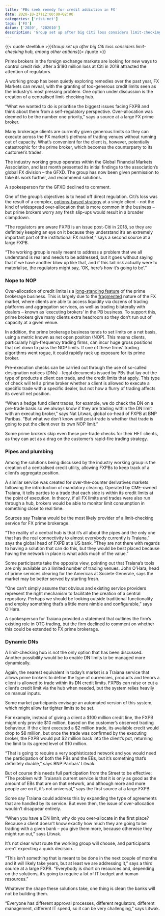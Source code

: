 ```yaml
---
title: 'PBs seek remedy for credit addiction in FX'
date: 2020-10-27T12:00:00+02:00
categories: ['risk-net']
tags: ['FX']
datum: ['2020', '202010']
description: 'Group set up after big Citi loss considers limit-checking hub, among other options'
---
```


{{< quote steelblue >}}_Group set up after big Citi loss considers limit-checking hub, among other options_{{< /quote >}}

Prime brokers in the foreign exchange markets are looking for new ways to control credit risk, after a $180 million loss at Citi in 2018 attracted the attention of regulators.

A working group has been quietly exploring remedies over the past year, FX Markets can reveal, with the granting of too-generous credit limits seen as the industry’s most pressing problem. One option under discussion is the creation of a centralised limit-checking hub.

“What we wanted to do is prioritise the biggest issues facing FXPB and think about them from a self-regulatory perspective. Over-allocation was deemed to be the number one priority,” says a source at a large FX prime broker.

Many brokerage clients are currently given generous limits so they can execute across the FX market’s plethora of trading venues without running out of capacity. What’s convenient for the client is, however, potentially catastrophic for the prime broker, which becomes the counterparty to its customer’s trades.

The industry working group operates within the Global Financial Markets Association, and last month presented its initial findings to the association’s global FX division – the GFXD. The group has now been given permission to take its work further, and recommend solutions.

A spokesperson for the GFXD declined to comment.

One of the group’s objectives is to head off direct regulation. Citi’s loss was the result of a complex, [options-based strategy](https://www.risk.net/derivatives/6626671/born-again-citis-forex-prime-brokerage) at a single client – not the kind of widespread over-allocation that is more common in the business – but prime brokers worry any fresh slip-ups would result in a broader clampdown.

“The regulators are aware FXPB is an issue post-Citi in 2018, so they are definitely keeping an eye on it because they understand it’s an extremely important part of the institutional FX market,” says a second source at a large FXPB.

“The working group is really meant to address a problem that we all understand is real and needs to be addressed, but it goes without saying that if we have another blow up like that, and if this tail risk actually were to materialise, the regulators might say, ‘OK, here’s how it’s going to be’.”

### Nope to NOP

Over-allocation of credit limits is a [long-standing feature](https://www.risk.net/risk-management/6687261/a-powder-keg-in-forex-the-prime-broker-business) of the prime brokerage business. This is largely due to the [fragmented](https://www.fx-markets.com/tech-and-data/7652691/citi-to-focus-on-just-five-fx-spot-platforms) nature of the FX market, where clients are able to access liquidity via dozens of trading platforms and aggregation services, as well as trading bilaterally with dealers – known as ‘executing brokers’ in the PB business. To support this, prime brokers give many clients extra headroom so they don’t run out of capacity at a given venue.

In addition, the prime brokerage business tends to set limits on a net basis, using a metric known as net open position (NOP). This means clients, particularly high-frequency trading firms, can incur huge gross positions that net down to pass the NOP limits. If one of these firms’ trading algorithms went rogue, it could rapidly rack up exposure for its prime broker.

Pre-execution checks can be carried out through the use of so-called designation notices (DNs) – legal documents issued by PBs that lay out the type of products a client can trade, and the credit limits that apply. This type of check will tell a prime broker whether a client is allowed to execute a specific trade with a specific dealer, but not how a flurry of trading affects its overall net position.

“When a hedge fund client trades, for example, we do check the DN on a pre-trade basis so we always know if they are trading within the DN limit with an executing broker,” says Nat Litwak, global co-head of FXPB at BNP Paribas. “But what we don’t know until post-trade is whether that trade is going to put the client over its own NOP limit.”

Some prime brokers skip even these pre-trade checks for their HFT clients, as they can act as a drag on the customer’s rapid-fire trading strategy.

### Pipes and plumbing

Among the solutions being discussed by the industry working group is the creation of a centralised credit utility, allowing FXPBs to keep track of a client’s aggregate position.

A similar service was created for over-the-counter derivatives markets following the introduction of mandatory clearing. Operated by CME-owned Traiana, it tells parties to a trade that each side is within its credit limits at the point of execution. In theory, if all FX limits and trades were also run through a hub, brokers would be able to monitor limit consumption in something close to real time.

Sources say Traiana would be the most likely provider of a limit-checking service for FX prime brokerage.

“The reality of a central hub is that it’s all about the pipes and the only one that has the real connectivity to almost everybody currently is Traiana,” says the global head of FXPB at a US bank. “They are not there with regards to having a solution that can do this, but they would be best placed because having the network in place is what adds much of the value.”

Some participants take the opposite view, pointing out that Traiana’s tools are only available on a limited number of trading venues. John O’Hara, head of prime services clearing for the Americas at Societe Generale, says the market may be better served by starting fresh.

“One can’t simply assume that obvious and existing service providers represent the right mechanism to facilitate the creation of a central repository. Perhaps we should be looking outside traditional functionality and employ something that’s a little more nimble and configurable,” says O’Hara.

A spokesperson for Traiana provided a statement that outlines the firm’s existing role in OTC trading, but the firm declined to comment on whether this could be extended to FX prime brokerage.

### Dynamic DNs

A limit-checking hub is not the only option that has been discussed. Another possibility would be to enable DN limits to be managed more dynamically.

Again, the nearest equivalent in today’s market is a Traiana service that allows prime brokers to define the type of currencies, products and tenors a client is allowed to trade within its DN credit limits. FXPBs can raise or cut a client’s credit limit via the hub when needed, but the system relies heavily on manual inputs.

Some market participants envisage an automated version of this system, which might allow far tighter limits to be set.

For example, instead of giving a client a $100 million credit line, the FXPB might only provide $10 million, based on the customer’s observed trading behaviour. If the client executed a $2 million trade, its available credit would drop to $8 million, but once the trade was confirmed by the executing broker, the FXPB would put $2 million back into the client’s pot, returning the limit to its agreed level of $10 million.

“That is going to require a very sophisticated network and you would need the participation of both the PBs and the EBs, but it’s something that’s definitely doable,” says BNP Paribas’ Litwak.

But of course this needs full participation from the Street to be effective: “The problem with Traiana’s current service is that it is only as good as the amount of EBs that are on that network, and although more and more people are on it, it’s not universal,” says the first source at a large FXPB.

Some say Traiana could address this by expanding the type of agreements that are handled by its service. But even then, the issue of over-allocation wouldn’t disappear entirely.

“When you have a DN limit, why do you over-allocate in the first place? Because a client doesn’t know exactly how much they are going to be trading with a given bank – you give them more, because otherwise they might run out,” says Litwak.

It’s not clear what route the working group will choose, and participants aren’t expecting a quick decision.

“This isn’t something that is meant to be done in the next couple of months and it will likely take years, but at least we are addressing it,” says a third source at a large FXPB. “Everybody is short on resources and, depending on the solutions, it’s going to require a lot of IT budget and human resources.”

Whatever the shape these solutions take, one thing is clear: the banks will not be building them.

“Everyone has different approval processes, different regulators, different management, different IT spend, so it can be very challenging,” says Litwak.

